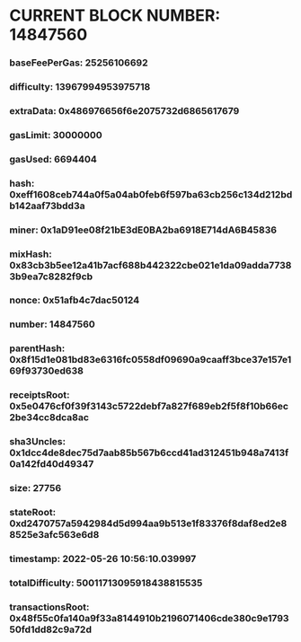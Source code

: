 # CURRENT BLOCK NUMBER: 14847560

### baseFeePerGas: 25256106692
### difficulty: 13967994953975718
### extraData: 0x486976656f6e2075732d6865617679
### gasLimit: 30000000
### gasUsed: 6694404
### hash: 0xeff1608ceb744a0f5a04ab0feb6f597ba63cb256c134d212bdb142aaf73bdd3a
### miner: 0x1aD91ee08f21bE3dE0BA2ba6918E714dA6B45836
### mixHash: 0x83cb3b5ee12a41b7acf688b442322cbe021e1da09adda77383b9ea7c8282f9cb
### nonce: 0x51afb4c7dac50124
### number: 14847560
### parentHash: 0x8f15d1e081bd83e6316fc0558df09690a9caaff3bce37e157e169f93730ed638
### receiptsRoot: 0x5e0476cf0f39f3143c5722debf7a827f689eb2f5f8f10b66ec2be34cc8dca8ac
### sha3Uncles: 0x1dcc4de8dec75d7aab85b567b6ccd41ad312451b948a7413f0a142fd40d49347
### size: 27756
### stateRoot: 0xd2470757a5942984d5d994aa9b513e1f83376f8daf8ed2e88525e3afc563e6d8
### timestamp: 2022-05-26 10:56:10.039997
### totalDifficulty: 50011713095918438815535
### transactionsRoot: 0x48f55c0fa140a9f33a8144910b2196071406cde380c9e179350fd1dd82c9a72d
